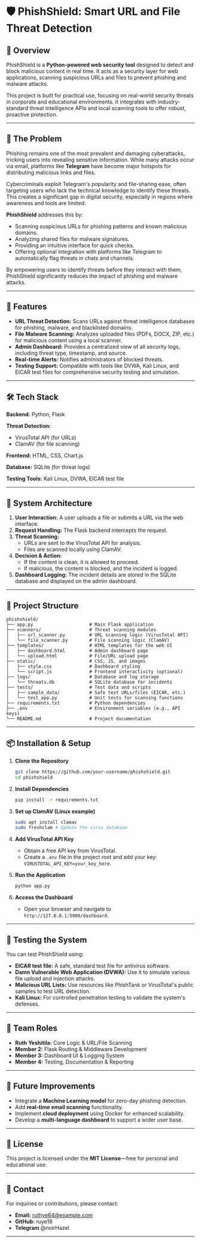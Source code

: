 
# 🛡️ PhishShield: Smart URL and File Threat Detection

## 📌 Overview

PhishShield is a **Python-powered web security tool** designed to detect and block malicious content in real time. It acts as a security layer for web applications, scanning suspicious URLs and files to prevent phishing and malware attacks.

This project is built for practical use, focusing on real-world security threats in corporate and educational environments. It integrates with industry-standard threat intelligence APIs and local scanning tools to offer robust, proactive protection.

-----

## 🚨 The Problem

Phishing remains one of the most prevalent and damaging cyberattacks, tricking users into revealing sensitive information. While many attacks occur via email, platforms like **Telegram** have become major hotspots for distributing malicious links and files.

Cybercriminals exploit Telegram's popularity and file-sharing ease, often targeting users who lack the technical knowledge to identify these threats. This creates a significant gap in digital security, especially in regions where awareness and tools are limited.

**PhishShield** addresses this by:

  * Scanning suspicious URLs for phishing patterns and known malicious domains.
  * Analyzing shared files for malware signatures.
  * Providing an intuitive interface for quick checks.
  * Offering optional integration with platforms like Telegram to automatically flag threats in chats and channels.

By empowering users to identify threats before they interact with them, PhishShield significantly reduces the impact of phishing and malware attacks.

-----

## 🎯 Features

  * **URL Threat Detection:** Scans URLs against threat intelligence databases for phishing, malware, and blacklisted domains.
  * **File Malware Scanning:** Analyzes uploaded files (PDFs, DOCX, ZIP, etc.) for malicious content using a local scanner.
  * **Admin Dashboard:** Provides a centralized view of all security logs, including threat type, timestamp, and source.
  * **Real-time Alerts:** Notifies administrators of blocked threats.
  * **Testing Support:** Compatible with tools like DVWA, Kali Linux, and EICAR test files for comprehensive security testing and simulation.

-----

## 🛠️ Tech Stack

**Backend:** Python, Flask

**Threat Detection:**

  * VirusTotal API (for URLs)
  * ClamAV (for file scanning)

**Frontend:** HTML, CSS, Chart.js

**Database:** SQLite (for threat logs)

**Testing Tools:** Kali Linux, DVWA, EICAR test file

-----

## 🧩 System Architecture

1.  **User Interaction:** A user uploads a file or submits a URL via the web interface.
2.  **Request Handling:** The Flask backend intercepts the request.
3.  **Threat Scanning:**
      * URLs are sent to the VirusTotal API for analysis.
      * Files are scanned locally using ClamAV.
4.  **Decision & Action:**
      * If the content is clean, it is allowed to proceed.
      * If malicious, the content is blocked, and the incident is logged.
5.  **Dashboard Logging:** The incident details are stored in the SQLite database and displayed on the admin dashboard.

-----

## 📁 Project Structure

```
phishshield/
├── app.py                     # Main Flask application
├── scanners/                  # Threat scanning modules
│   ├── url_scanner.py         # URL scanning logic (VirusTotal API)
│   └── file_scanner.py        # File scanning logic (ClamAV)
├── templates/                 # HTML templates for the web UI
│   ├── dashboard.html         # Admin dashboard page
│   └── upload.html            # File/URL upload page
├── static/                    # CSS, JS, and images
│   ├── style.css              # Dashboard styling
│   └── script.js              # Frontend interactivity (optional)
├── logs/                      # Database and log storage
│   └── threats.db             # SQLite database for incidents
├── tests/                     # Test data and scripts
│   ├── sample_data/           # Safe test URLs/files (EICAR, etc.)
│   └── test_app.py            # Unit tests for scanning functions
├── requirements.txt           # Python dependencies
├── .env                       # Environment variables (e.g., API keys)
└── README.md                  # Project documentation
```

-----

## 📦 Installation & Setup

1.  **Clone the Repository**

    ```bash
    git clone https://github.com/your-username/phishshield.git
    cd phishshield
    ```

2.  **Install Dependencies**

    ```bash
    pip install -r requirements.txt
    ```

3.  **Set up ClamAV (Linux example)**

    ```bash
    sudo apt install clamav
    sudo freshclam # Update the virus database
    ```

4.  **Add VirusTotal API Key**

      * Obtain a free API key from VirusTotal.
      * Create a `.env` file in the project root and add your key: `VIRUSTOTAL_API_KEY=your_key_here`.

5.  **Run the Application**

    ```bash
    python app.py
    ```

6.  **Access the Dashboard**

      * Open your browser and navigate to `http://127.0.0.1:5000/dashboard`.

-----

## 🧪 Testing the System

You can test PhishShield using:

  * **EICAR test file:** A safe, standard test file for antivirus software.
  * **Damn Vulnerable Web Application (DVWA):** Use it to simulate various file upload and injection attacks.
  * **Malicious URL Lists:** Use resources like PhishTank or VirusTotal's public samples to test URL detection.
  * **Kali Linux:** For controlled penetration testing to validate the system's defenses.

-----

## 👥 Team Roles

  * **Ruth Yeshitila:** Core Logic & URL/File Scanning
  * **Member 2:** Flask Routing & Middleware Development
  * **Member 3:** Dashboard UI & Logging System
  * **Member 4:** Testing, Documentation & Reporting

-----

## 🚀 Future Improvements

  * Integrate a **Machine Learning model** for zero-day phishing detection.
  * Add **real-time email scanning** functionality.
  * Implement **cloud deployment** using Docker for enhanced scalability.
  * Develop a **multi-language dashboard** to support a wider user base.

-----

## 📜 License

This project is licensed under the **MIT License**—free for personal and educational use.

-----

## 📧 Contact

For inquiries or contributions, please contact:

  * **Email:** ruthye64@example.com
  * **GitHub:** ruye19
  * **Telegram** @noirHazel

-----
